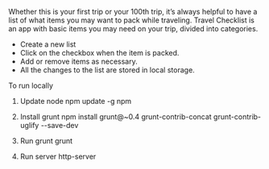 Whether this is your first trip or your 100th trip, it’s always helpful to have a list of what items you may want to pack while traveling.
Travel Checklist is an app with basic items you may need on your trip, divided into categories.

- Create a new list
- Click on the checkbox when the item is packed.
- Add or remove items as necessary.
- All the changes to the list are stored in local storage.


To run locally

1. Update node
npm update -g npm

2. Install grunt
npm install grunt@~0.4 grunt-contrib-concat grunt-contrib-uglify --save-dev

3. Run grunt
grunt

4. Run server 
http-server






